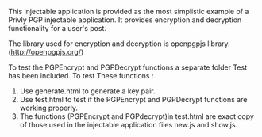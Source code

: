 This injectable application is provided as the most simplistic example
of a Privly PGP injectable application. It provides encryption and decryption
functionality for a user's post.

The library used for encryption and decryption is openpgpjs library.(http://openpgpjs.org/)

To test the PGPEncrypt and PGPDecrypt functions a separate folder Test has been included.
To test These functions :
1. Use generate.html to generate a key pair. 
2. Use test.html to test if the PGPEncrypt and PGPDecrypt functions are working
 properly.
 3. The functions (PGPEncrypt and PGPdecrypt)in test.html are exact copy of those used
 in the injectable application files new.js and show.js.
